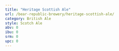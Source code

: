 ```yaml
---
title: "Heritage Scottish Ale"
url: /bear-republic-brewery/heritage-scottish-ale/
category: British Ale
style: Scotch Ale
abv: 0
ibu: 0
srm: 0
upc: 0
---
```


